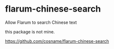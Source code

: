 # flarum-chinese-search
Allow Flarum to search Chinese text

this package is not mine.

https://github.com/cosname/flarum-chinese-search 
